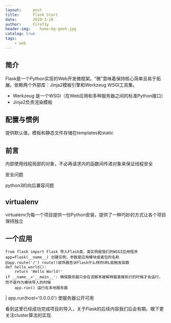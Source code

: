 ```yaml
---
layout:     post
title:      Flask Start
date:       2020-3-28
author:     Firef1y
header-img:    home-bg-geek.jpg
catalog: true
tags:
    - web
---
```


## 简介

Flask是一个Python实现的Web开发微框架。“微”意味着保持核心简单且易于拓展。依赖两个外部库：Jinja2模板引擎和Werkzeug WSGI工具集。

- Werkzeug 是一个WSGI（在Web应用和多种服务器之间的标准Python接口）
- Jinja2负责渲染模板

## 配置与惯例

提供默认值，模板和静态文件存储在templates和static

## 前言

内部使用线程局部的对象，不必再请求内的函数间传递对象来保证线程安全

安全问题

python3的向后兼容问题

## virtualenv

virtualenv为每一个项目提供一份Python安装，提供了一种巧妙的方式让各个项目保持独立

## 一个应用

```
from flask import Flask 导入Flask类，类实例是我们的WSGI应用程序
app=Flask(__name__) 创建实例，参数是应用模块或者包的名称
@app.route('/') route()装饰器告诉Flask什么样的URL能触发函数
def hello_world():
    return 'Hello World!'
if __name__='__main__': 确保服务器只会在该脚本被解释器直接执行的时候才会运行，而不是作为模块导入的时候
    app.run() 运行在本地服务器
```

| app.run(host='0.0.0.0') 使服务器公开可用

看到这里已经成功完成项目的导入，关于Flask的后续内容我们后会有期。眼下更关注cluster算法的实现.
